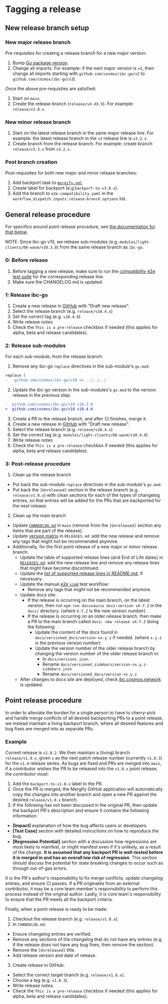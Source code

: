 # Tagging a release

## New release branch setup

### New major release branch

Pre-requisites for creating a release branch for a new major version:

1. Bump [Go package version](https://github.com/cosmos/ibc-go/blob/main/go.mod#L3).
2. Change all imports. For example: if the next major version is `v3`, then change all imports starting with `github.com/cosmos/ibc-go/v2` to `github.com/cosmos/ibc-go/v3`).

Once the above pre-requisites are satisfied:

1. Start on `main`.
2. Create the release branch (`release/vX.XX.X`). For example: `release/v3.0.x`.

### New minor release branch

1. Start on the latest release branch in the same major release line. For example: the latest release branch in the `v3` release line is `v3.2.x`.
2. Create branch from the release branch. For example: create branch `release/v3.3.x` from `v3.2.x`.

### Post branch creation
Post-requisites for both new major and minor release branches:

1. Add backport task to [`mergify.yml`](https://github.com/cosmos/ibc-go/blob/main/.github/mergify.yml).
2. Create label for backport (e.g.`backport-to-v3.0.x`).
3. Add the branch to `e2e-compatibility.yaml` in the `workflow_dispatch.inputs.release-branch.options` list.

## General release procedure

For specifics around point release procedure, see [the documentation for that below](#point-release-procedure).

NOTE: Since ibc-go v10, we release sub-modules (e.g. `modules/light-clients/08-wasm/v10.3.0`) from the same release branch as `ibc-go`.

### 0: Before release

1. Before tagging a new release, make sure to run the [compatibility e2e test suite](https://github.com/cosmos/ibc-go/actions/workflows/e2e-compatibility.yaml) for the corresponding release line.
2. Make sure the CHANGELOG.md is updated.

### 1: Release ibc-go

1. Create a new release in [GitHub](https://github.com/cosmos/ibc-go/releases) with "Draft new release".
2. Select the release branch (e.g. `release/v10.4.x`)
3. Set the correct tag (e.g. `v10.4.0`)
4. Write release notes
5. Check the `This is a pre-release` checkbox if needed (this applies for alpha, beta and release candidates).

### 2: Release sub-modules

For each sub-module, from the release branch:
1. Remove any ibc-go `replace` directives in the sub-module's `go.mod`.
  ```diff
  replace (
-   github.com/cosmos/ibc-go/v10 => ../../../
  ```
2. Update the ibc-go version in the sub-modules's `go.mod` to the version release in the previous step.
  ```diff
-  github.com/cosmos/ibc-go/v10 v10.3.0
+  github.com/cosmos/ibc-go/v10 v10.4.0
  ```
3. Create a PR to the release branch, and after CI finishes, merge it.
4. Create a new release in [GitHub](https://github.com/cosmos/ibc-go/releases) with "Draft new release".
5. Select the release branch (e.g. `release/v10.4.x`)
6. Set the correct tag (e.g. `modules/light-clients/08-wasm/v10.4.0`)
7. Write release notes
8. Check the `This is a pre-release` checkbox if needed (this applies for alpha, beta and release candidates).

### 3: Post-release procedure

1. Clean up the release branch
  - Put back the sub-module `replace` directives in the sub-module's `go.mod`.
  - Put back the `[Unreleased]` section in the release branch (e.g. `release/v1.0.x`) with clean sections for each of the types of changelog entries, so that entries will be added for the PRs that are backported for the next release.
2. Clean up the main branch
  - Update [`CHANGELOG.md`](../../CHANGELOG.md) in `main` (remove from the `[Unreleased]` section any items that are part of the release).`
  - Update [version matrix](../../RELEASES.md#version-matrix) in `RELEASES.md`: add the new release and remove any tags that might not be recommended anymore.
  - Additionally, for the first point release of a new major or minor release branch:
    - Update the table of supported release lines (and End of Life dates) in [`RELEASES.md`](../../RELEASES.md): add the new release line and remove any release lines that might have become discontinued.
    - Update the [list of supported release lines in README.md](../../RELEASES.md#releases), if necessary.
    - Update the manual [e2e `simd`](https://github.com/cosmos/ibc-go/blob/main/.github/workflows/e2e-manual-simd.yaml) test workflow:
        - Remove any tags that might not be recommended anymore. 
    - Update docs site:
        - If the release is occurring on the main branch, on the latest version, then run `npm run docusaurus docs:version vX.Y.Z` in the `docs/` directory. (where `X.Y.Z` is the new version number)
        - If the release is occurring on an older release branch, then make a PR to the main branch called `docs: new release vX.Y.Z` doing the following:
            - Update the content of the docs found in `docs/versioned_docs/version-vx.y.z` if needed. (where `x.y.z` is the previous version number)
            - Update the version number of the older release branch by changing the version number of the older release branch in:
                - In `docs/versions.json`.
                - Rename `docs/versioned_sidebars/version-vx.y.z-sidebars.json`
                - Rename `docs/versioned_docs/version-vx.y.z`
    - After changes to docs site are deployed, check [ibc.cosmos.network](https://ibc.cosmos.network) is updated.

## Point release procedure

In order to alleviate the burden for a single person to have to cherry-pick and handle merge conflicts of all desired backporting PRs to a point release, we instead maintain a living backport branch, where all desired features and bug fixes are merged into as separate PRs.

### Example

Current release is `v1.0.2`. We then maintain a (living) branch `release/v1.0.x`, given `x` as the next patch release number (currently `v1.0.3`) for the `v1.0` release series. As bugs are fixed and PRs are merged into `main`, if a contributor wishes the PR to be released into the `v1.0.x` point release, the contributor must:

1. Add the `backport-to-v1.0.x` label to the PR.
2. Once the PR is merged, the Mergify GitHub application will automatically copy the changes into another branch and open a new PR against the desired `release/v1.0.x` branch.
3. If the following has not been discussed in the original PR, then update the backport PR's description and ensure it contains the following information:

- **[Impact]** explanation of how the bug affects users or developers.
- **[Test Case]** section with detailed instructions on how to reproduce the bug.
- **[Regression Potential]** section with a discussion how regressions are most likely to manifest, or might manifest even if it's unlikely, as a result of the change. **It is assumed that any backport PR is well-tested before it is merged in and has an overall low risk of regression**. This section should discuss the potential for state breaking changes to occur such as through out-of-gas errors.

It is the PR's author's responsibility to fix merge conflicts, update changelog entries, and ensure CI passes. If a PR originates from an external contributor, it may be a core team member's responsibility to perform this process instead of the original author. Lastly, it is core team's responsibility to ensure that the PR meets all the backport criteria.

Finally, when a point release is ready to be made:

1. Checkout the release branch (e.g. `release/v1.0.x`).
2. In `CHANGELOG.md`:

- Ensure changelog entries are verified.
- Remove any sections of the changelog that do not have any entries (e.g. if the release does not have any bug fixes, then remove the section).
- Remove the `[Unreleased]` title.
- Add release version and date of release.

3. Create release in GitHub:

- Select the correct target branch (e.g. `release/v1.0.x`).
- Choose a tag (e.g. `v1.0.3`).
- Write release notes.
- Check the `This is a pre-release` checkbox if needed (this applies for alpha, beta and release candidates).


